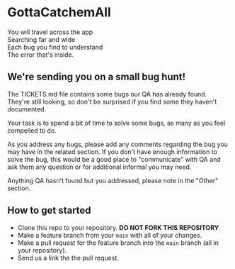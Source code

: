 # GottaCatchemAll
You will travel across the app  <br />
Searching far and wide  <br />
Each bug you find to understand  <br />
The error that's inside.  <br />

## We're sending you on a small bug hunt!
The TICKETS.md file contains some bugs our QA has already found. They're still looking, so don't be surprised if you find some they haven't documented.

Your task is to spend a bit of time to solve some bugs, as many as you feel compelled to do. 

As you address any bugs, please add any comments regarding the bug you may have in the related section. If you don't have enough information to solve the bug, this would be a good place to "communicate" with QA and ask them any question or for additional informal you may need.

Anything QA hasn't found but you addressed, please note in the "Other" section.

## How to get started

- Clone this repo to your repository. **DO NOT FORK THIS REPOSITORY**
- Make a feature branch from your `main` with all of your changes.
- Make a pull request for the feature branch into the `main` branch (all in your repository).
- Send us a link the the pull request.

